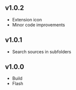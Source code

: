 ## v1.0.2

- Extension icon
- Minor code improvements

## v1.0.1

- Search sources in subfolders

## v1.0.0

- Build
- Flash

